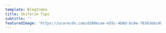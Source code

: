 ```yaml
---
template: BlogIndex
title: Skiferie Tips
subtitle: ''
featuredImage: 'https://ucarecdn.com/d200ecae-e55c-4b0d-bc0e-78363ebc4b21/'
---
```


